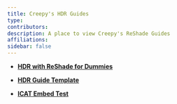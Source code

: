 ```yaml
---
title: Creepy's HDR Guides
type:
contributors: 
description: A place to view Creepy's ReShade Guides
affiliations: 
sidebar: false
---
```


- [**HDR with ReShade for Dummies**](HDR-with-ReShade-for-Dummies)

- [**HDR Guide Template**](HDR_Guide_Template)

- [**ICAT Embed Test**](ICAT_Embed_Test)